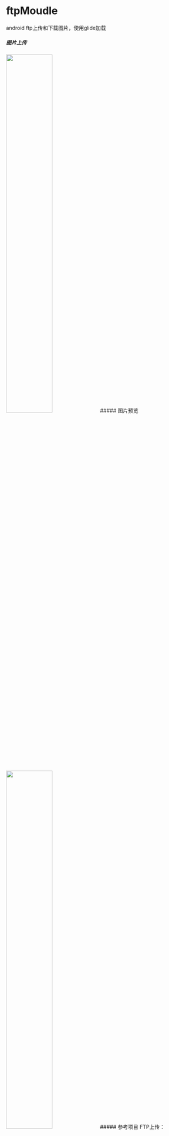 # ftpMoudle
android ftp上传和下载图片，使用glide加载 
##### 图片上传  
<img src="https://note.youdao.com/yws/api/personal/file/D4869B2F6529465F89C5F9E4F7F4FA34?method=download&shareKey=a017749c3b2200d599af8c0d95a21d4f" width="50%" />  
##### 图片预览  
<img src="https://note.youdao.com/yws/api/personal/file/9B4808F1D9BB4001BECFAD134AF2DC19?method=download&shareKey=9d2fb4c332089ff2c1929a639b809702" width="50%" />  
##### 参考项目  
FTP上传：https://github.com/gotev/android-upload-service
